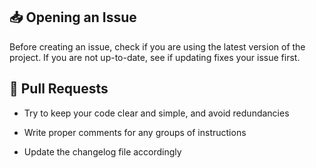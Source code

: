 ## :inbox_tray: Opening an Issue

Before creating an issue, check if you are using the latest version of the project. If you are not up-to-date, see if updating fixes your issue first.

## :repeat: Pull Requests

- Try to keep your code clear and simple, and avoid redundancies

- Write proper comments for any groups of instructions

- Update the changelog file accordingly
